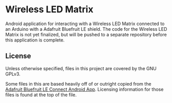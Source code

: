 Wireless LED Matrix
===================

Android application for interacting with a Wireless LED Matrix connected to an Arduino with a 
Adafruit Bluefruit LE shield. The code for the Wireless LED Matrix is not yet finalized, but
will be pushed to a separate repository before this application is complete.

## License 

Unless otherwise specified, files in this project are covered by the GNU GPLv3.

Some files in this are based heavily off of or outright copied from the 
[Adafruit Bluefruit LE Connect Android App](https://github.com/adafruit/Bluefruit_LE_Connect_Android).
Licensing information for those files is found at the top of the file.